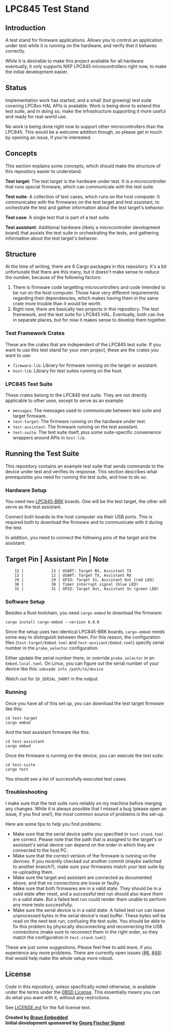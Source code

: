 # LPC845 Test Stand

## Introduction

A test stand for firmware applications. Allows you to control an application under test while it is running on the hardware, and verify that it behaves correctly.

While it is desirable to make this project available for all hardware eventually, it only supports NXP LPC845 microcontrollers right now, to make the initial development easier.


## Status

Implementation work has started, and a small (but growing) test suite covering LPC8xx HAL APIs is available. Work is being done to extend this test suite, and in doing so, make the infrastructure supporting it more useful and ready for real-world use.

No work is being done right now to support other microcontrollers than the LPC845. This would be a welcome addition though, so please get in touch by opening an issue, if you're interested.


## Concepts

This section explains some concepts, which should make the structure of this repository easier to understand.

**Test target**: The test target is the hardware under test. It is a microcontroller that runs special firmware, which can communicate with the test suite.

**Test suite**: A collection of test cases, which runs on the host computer. It communicates with the firmwares on the test target and test assistant, to orchestrate the test and gather information about the test target's behavior.

**Test case**: A single test that is part of a test suite.

**Test assistant**: Additional hardware (likely a microcontroller development board) that assists the test suite in orchestrating the tests, and gathering information about the test target's behavior.


## Structure

At the time of writing, there are 6 Cargo packages in this repository. It's a bit unfortunate that there are this many, but it doesn't make sense to reduce the number, because of the following factors:

1. There is firmware code targetting microcontrollers and code intended to be run on the host computer. Those have very different requirements regarding their dependencies, which makes having them in the same crate more trouble than it would be worth.
1. Right now, there are basically two projects in this repository: The test framework, and the test suite for LPC845 HAL. Eventually, both can live in separate places, but for now it makes sense to develop them together.

### Test Framework Crates

These are the crates that are independent of the LPC845 test suite. If you want to use this test stand for your own project, these are the crates you want to use:

- `firmware-lib`: Library for firmware running on the target or assistant.
- `host-lib`: Library for test suites running on the host.

### LPC845 Test Suite

These crates belong to the LPC845 test suite. They are not directly applicable to other uses, except to serve as an example:

- `messages`: The messages used to communicate between test suite and target firmware.
- `test-target`: The firmware running on the hardware under test.
- `test-assistant`: The firmware running on the test assistant.
- `test-suite`: The test suite itself, plus some suite-specific convenience wrappers around APIs in `host-lib`.


## Running the Test Suite

This repository contains an example test suite that sends commands to the device under test and verifies its response. This section describes what prerequisites you need for running the test suite, and how to do so.

### Hardware Setup

You need two [LPC845-BRK] boards. One will be the test target, the other will serve as the test assistant.

Connect both boards to the host computer via their USB ports. This is required both to download the firmware and to communicate with it during the test.

In addition, you need to connect the following pins of the target and the assistant:

Target Pin | Assistant Pin | Note
-----------------------------------------------------------------------
        12 |            13 | USART: Target RX, Assistant TX
        13 |            12 | USART: Target TX, Assistant RX
        29 |            29 | GPIO: Target In, Assistant Out (red LED)
        30 |            30 | Timer interrupt signal (blue LED)
        31 |            31 | GPIO: Target Out, Assistant In (green LED)

### Software Setup

Besides a Rust toolchain, you need `cargo-embed` to download the firmware:
```
cargo install cargo-embed --version 0.8.0
```

Since the setup uses two identical LPC845-BRK boards, `cargo-embed` needs some way to distinguish between them. For this reason, the configuration files (`test-target/Embed.toml` and `test-assisant/Embed.toml`) specify serial number in the `probe_selector` configuration.

Either update the serial number there, or override `probe_selector` in an `Embed.local.toml`. On Linux, you can figure out the serial number of your device like this: `udevadm info /path/to/device`

Watch out for `ID_SERIAL_SHORT` in the output.

### Running

Once you have all of this set up, you can download the test target firmware like this:

```
cd test-target
cargo embed
```

And the test assistant firmware like this:

```
cd test-assistant
cargo embed
```

Once the firmware is running on the device, you can execute the test suite:

```
cd test-suite
cargo test
```

You should see a list of successfully executed test cases.

### Troubleshooting

I make sure that the test suite runs reliably on my machine before merging any changes. While it is always possible that I missed a bug (please open an issue, if you find one!), the most common source of problems is the set-up.

Here are some tips to help you find problems:

- Make sure that the serial device paths you specified in `test-stand.toml` are correct. Please note that the path that is assigned to the target's or assistant's serial device can depend on the order in which they are connected to the host PC.
- Make sure that the correct version of the firmware is running on the devices. If you recently checked out another commit (maybe switched to another branch?), make sure your firmwares match your test suite by re-uploading them.
- Make sure the target and assistant are connected as documented above, and that no connections are loose or faulty.
- Make sure that both firmwares are in a valid state. They should be in a valid state after reset, and a successful test run should also leave them in a valid state. But a failed test run could render them unable to perform any more tests successfully.
- Make sure the serial device is in a valid state. A failed test run can leave unprocessed bytes in the serial device's read buffer. These bytes will be read on the next test run, confusing the test suite. You should be able to fix this problem by physically disconnecting and reconnecting the USB connections (make sure to reconnect them in the right order, so they match the configuration in `test-stand.toml`).

These are just some suggestions. Please feel free to add more, if you experience any more problems. There are currently open issues ([#6], [#46]) that would help make the whole setup more robust.

[LPC845-BRK]: https://www.nxp.com/products/processors-and-microcontrollers/arm-microcontrollers/general-purpose-mcus/lpc800-cortex-m0-plus-/lpc845-breakout-board-for-lpc84x-family-mcus:LPC845-BRK
[xPack binaries]: https://github.com/xpack-dev-tools/openocd-xpack/releases/
[arm-none-eabi-gdb]: https://developer.arm.com/tools-and-software/open-source-software/developer-tools/gnu-toolchain/gnu-rm/downloads
[#6]: https://github.com/braun-embedded/lpc845-test-stand/issues/6
[#46]: https://github.com/braun-embedded/lpc845-test-stand/issues/46


## License

Code in this repository, unless specifically noted otherwise, is available under the terms under the [0BSD License]. This essentially means you can do what you want with it, without any restrictions.

See [LICENSE.md] for the full license text.

[0BSD License]: https://opensource.org/licenses/0BSD
[LICENSE.md]: LICENSE.md

**Created by [Braun Embedded](https://braun-embedded.com/)** <br />
**Initial development sponsored by [Georg Fischer Signet](http://www.gfsignet.com/)**
